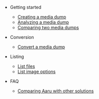 - Getting started

  - [Creating a media dump](Creating-a-dump-from-physical-media.md)
  - [Analyzing a media dump](Analyzing-a-media-dump.md)
  - [Comparing two media dumps](Comparing-two-media-dumps.md)

- Conversion

  - [Convert a media dump](Convert-image.md)
  
- Listing

  - [List files](List-files.md)
  - [List image options](List-image-options.md)

- FAQ

  - [Comparing Aaru with other solutions](Comparison.md)

